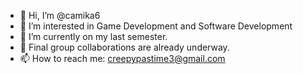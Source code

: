 - 👋 Hi, I’m @camika6
- 👀 I’m interested in Game Development and Software Development
- 🌱 I’m currently on my last semester.
- 💞️ Final group collaborations are already underway.
- 📫 How to reach me: creepypastime3@gmail.com
